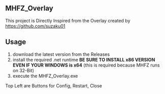 ## MHFZ_Overlay

This project is Directly Inspired from the Overlay created by https://github.com/suzaku01


## Usage

1. download the latest version from the Releases
2. install the required .net runtime 
  **BE SURE TO INSTALL x86 VERSION EVEN IF YOUR WINDOWS is x64** 
  (this is required because MHFZ runs on 32-Bit)
3. execute the MHFZ_Overlay.exe

Top Left are Buttons for Config, Restart, Close

